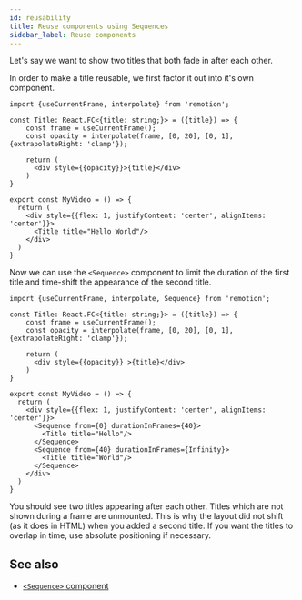 ```yaml
---
id: reusability
title: Reuse components using Sequences
sidebar_label: Reuse components
---
```


Let's say we want to show two titles that both fade in after each other.

In order to make a title reusable, we first factor it out into it's own component.

```tsx
import {useCurrentFrame, interpolate} from 'remotion';

const Title: React.FC<{title: string;}> = ({title}) => {
    const frame = useCurrentFrame();
    const opacity = interpolate(frame, [0, 20], [0, 1], {extrapolateRight: 'clamp'});

    return (
      <div style={{opacity}}>{title}</div>
    )
}

export const MyVideo = () => {
  return (
    <div style={{flex: 1, justifyContent: 'center', alignItems: 'center'}}>
      <Title title="Hello World"/>
    </div>
  )
}
```

Now we can use the `<Sequence>` component to limit the duration of the first title and time-shift the appearance of the second title.

```tsx
import {useCurrentFrame, interpolate, Sequence} from 'remotion';

const Title: React.FC<{title: string;}> = ({title}) => {
    const frame = useCurrentFrame();
    const opacity = interpolate(frame, [0, 20], [0, 1], {extrapolateRight: 'clamp'});

    return (
      <div style={{opacity}} >{title}</div>
    )
}

export const MyVideo = () => {
  return (
    <div style={{flex: 1, justifyContent: 'center', alignItems: 'center'}}>
      <Sequence from={0} durationInFrames={40}>
        <Title title="Hello"/>
      </Sequence>
      <Sequence from={40} durationInFrames={Infinity}>
        <Title title="World"/>
      </Sequence>
    </div>
  )
}
```

You should see two titles appearing after each other. Titles which are not shown during a frame are unmounted.
This is why the layout did not shift (as it does in HTML) when you added a second title. If you want the titles to overlap in time, use absolute positioning if necessary.

## See also

- [`<Sequence>` component](sequence)
